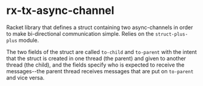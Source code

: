 rx-tx-async-channel
===================

Racket library that defines a struct containing two async-channels in order to make bi-directional communication simple.  Relies on the `struct-plus-plus` module.

The two fields of the struct are called `to-child` and `to-parent` with the intent that the struct is created in one thread (the parent) and given to another thread (the child), and the fields specify who is expected to receive the messages--the parent thread receives messages that are put on `to-parent` and vice versa.

